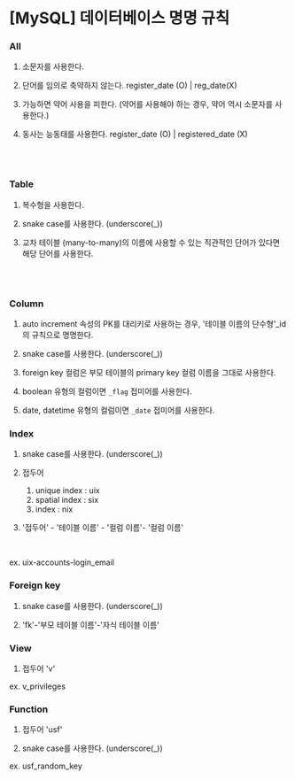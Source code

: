 # [MySQL] 데이터베이스 명명 규칙

### All

1. 소문자를 사용한다.

2. 단어를 임의로 축약하지 않는다.
    register_date (O) | reg_date(X)

3. 가능하면 약어 사용을 피한다.
    (약어를 사용해야 하는 경우, 약어 역시 소문자를 사용한다.)

4. 동사는 능동태를 사용한다.
    register_date (O) | registered_date (X)

<br><br>

### Table

1. 복수형을 사용한다.

2. snake case를 사용한다. (underscore(_))

3. 교차 테이블 (many-to-many)의 이름에 사용할 수 있는 직관적인 단어가 있다면 해당 단어를 사용한다.

<br><br>

### Column

1. auto increment 속성의 PK를 대리키로 사용하는 경우, '테이블 이름의 단수형'_id의 규칙으로 명명한다.

2. snake case를 사용한다. (underscore(_))

3. foreign key 컬럼은 부모 테이블의 primary key 컬럼 이름을 그대로 사용한다.

4. boolean 유형의 컬럼이면 `_flag` 접미어를 사용한다.

5. date, datetime 유형의 컬럼이면 `_date` 접미어를 사용한다.


### Index

1. snake case를 사용한다. (underscore(_))

2. 접두어
    1. unique index : uix
    2. spatial index : six
    3. index : nix

3. '접두어' - '테이블 이름' - '컬럼 이름'- '컬럼 이름'

<br>

ex. uix-accounts-login_email

### Foreign key

1. snake case를 사용한다. (underscore(_))

2. 'fk'-'부모 테이블 이름'-'자식 테이블 이름'


### View

1. 접두어 'v'

ex. v_privileges

### Function

1. 접두어 'usf'

2. snake case를 사용한다. (underscore(_))

ex. usf_random_key